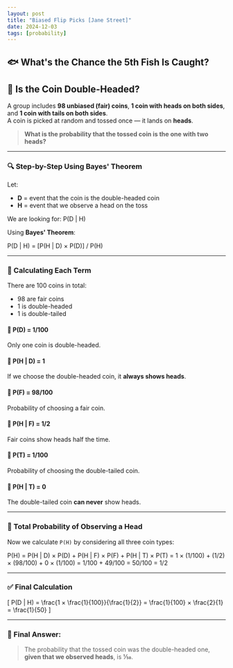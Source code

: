 ```yaml
---
layout: post
title: "Biased Flip Picks [Jane Street]"
date: 2024-12-03
tags: [probability]
---
```


## 🐟 What's the Chance the 5th Fish Is Caught?

## 🎲 Is the Coin Double-Headed?

A group includes **98 unbiased (fair) coins**, **1 coin with heads on both sides**, and **1 coin with tails on both sides**.  
A coin is picked at random and tossed once — it lands on **heads**.

> **What is the probability that the tossed coin is the one with two heads?**

---

### 🔍 Step-by-Step Using Bayes' Theorem

Let:

- **D** = event that the coin is the double-headed coin  
- **H** = event that we observe a head on the toss

We are looking for: P(D | H) 

Using **Bayes' Theorem**:

P(D | H) = [P(H | D) × P(D)] / P(H)


---

### 🔢 Calculating Each Term

There are 100 coins in total:

- 98 are fair coins  
- 1 is double-headed  
- 1 is double-tailed

#### 🔹 P(D) = 1/100  
Only one coin is double-headed.

#### 🔹 P(H | D) = 1  
If we choose the double-headed coin, it **always shows heads**.

#### 🔹 P(F) = 98/100  
Probability of choosing a fair coin.

#### 🔹 P(H | F) = 1/2  
Fair coins show heads half the time.

#### 🔹 P(T) = 1/100  
Probability of choosing the double-tailed coin.

#### 🔹 P(H | T) = 0  
The double-tailed coin **can never** show heads.

---

### 🧮 Total Probability of Observing a Head

Now we calculate `P(H)` by considering all three coin types:

P(H) = P(H | D) × P(D) + P(H | F) × P(F) + P(H | T) × P(T)
= 1 × (1/100) + (1/2) × (98/100) + 0 × (1/100)
= 1/100 + 49/100
= 50/100 = 1/2


---

### ✅ Final Calculation

\[
P(D | H) = \frac{1 × \frac{1}{100}}{\frac{1}{2}} = \frac{1}{100} × \frac{2}{1} = \frac{1}{50}
\]

---

### 🎯 Final Answer:

> The probability that the tossed coin was the double-headed one, **given that we observed heads**, is **1⁄50**.



